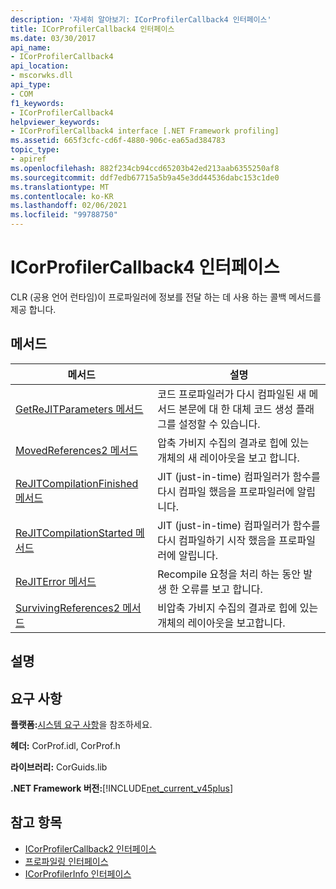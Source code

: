 ```yaml
---
description: '자세히 알아보기: ICorProfilerCallback4 인터페이스'
title: ICorProfilerCallback4 인터페이스
ms.date: 03/30/2017
api_name:
- ICorProfilerCallback4
api_location:
- mscorwks.dll
api_type:
- COM
f1_keywords:
- ICorProfilerCallback4
helpviewer_keywords:
- ICorProfilerCallback4 interface [.NET Framework profiling]
ms.assetid: 665f3cfc-cd6f-4880-906c-ea65ad384783
topic_type:
- apiref
ms.openlocfilehash: 882f234cb94ccd65203b42ed213aab6355250af8
ms.sourcegitcommit: ddf7edb67715a5b9a45e3dd44536dabc153c1de0
ms.translationtype: MT
ms.contentlocale: ko-KR
ms.lasthandoff: 02/06/2021
ms.locfileid: "99788750"
---
```

# <a name="icorprofilercallback4-interface"></a>ICorProfilerCallback4 인터페이스

CLR (공용 언어 런타임)이 프로파일러에 정보를 전달 하는 데 사용 하는 콜백 메서드를 제공 합니다.  
  
## <a name="methods"></a>메서드  
  
|메서드|설명|  
|------------|-----------------|  
|[GetReJITParameters 메서드](icorprofilercallback4-getrejitparameters-method.md)|코드 프로파일러가 다시 컴파일된 새 메서드 본문에 대 한 대체 코드 생성 플래그를 설정할 수 있습니다.|  
|[MovedReferences2 메서드](icorprofilercallback4-movedreferences2-method.md)|압축 가비지 수집의 결과로 힙에 있는 개체의 새 레이아웃을 보고 합니다.|  
|[ReJITCompilationFinished 메서드](icorprofilercallback4-rejitcompilationfinished-method.md)|JIT (just-in-time) 컴파일러가 함수를 다시 컴파일 했음을 프로파일러에 알립니다.|  
|[ReJITCompilationStarted 메서드](icorprofilercallback4-rejitcompilationstarted-method.md)|JIT (just-in-time) 컴파일러가 함수를 다시 컴파일하기 시작 했음을 프로파일러에 알립니다.|  
|[ReJITError 메서드](icorprofilercallback4-rejiterror-method.md)|Recompile 요청을 처리 하는 동안 발생 한 오류를 보고 합니다.|  
|[SurvivingReferences2 메서드](icorprofilercallback4-survivingreferences2-method.md)|비압축 가비지 수집의 결과로 힙에 있는 개체의 레이아웃을 보고합니다.|  
  
## <a name="remarks"></a>설명  
  
## <a name="requirements"></a>요구 사항  

 **플랫폼:**[시스템 요구 사항](../../get-started/system-requirements.md)을 참조하세요.  
  
 **헤더:** CorProf.idl, CorProf.h  
  
 **라이브러리:** CorGuids.lib  
  
 **.NET Framework 버전:**[!INCLUDE[net_current_v45plus](../../../../includes/net-current-v45plus-md.md)]  
  
## <a name="see-also"></a>참고 항목

- [ICorProfilerCallback2 인터페이스](icorprofilercallback2-interface.md)
- [프로파일링 인터페이스](profiling-interfaces.md)
- [ICorProfilerInfo 인터페이스](icorprofilerinfo-interface.md)
